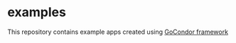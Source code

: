 # examples
This repository contains example apps created using [GoCondor framework](https://gocondor.github.io)
